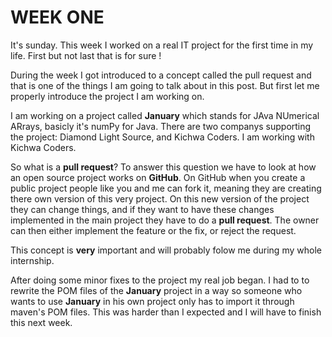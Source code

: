 # WEEK ONE

It's sunday. This week I worked on a real IT project for the first time in
my life. First but not last that is for sure !

During the week I got introduced to a concept called the pull request and 
that is one of the things I am going to talk about in this post. But 
first let me properly introduce the project I am working on.

I am working on a project called **January** which stands for JAva NUmerical
ARrays, basicly it's numPy for Java. There are two companys
supporting the project: Diamond Light Source, and Kichwa Coders. I am 
working with Kichwa Coders.

So what is a **pull request**? To answer this question we have to
look at how an open source project works on **GitHub**. On GitHub when
you create a public project people like you and me can fork it, meaning
they are creating there own version of this very project. On this new
version of the project they can change things, and if they want to have
these changes implemented in the main project they have to do a **pull
request**. The owner can then either implement the feature or the fix, or
reject the request.

This concept is **very** important and will probably folow me during my
whole internship.

After doing some minor fixes to the project my real job began. I had to
to rewrite the POM files of the **January** project in a way so someone 
who wants to use **January** in his own project only has to import it 
through maven's POM files. This was harder than I expected and I will have
to finish this next week.

